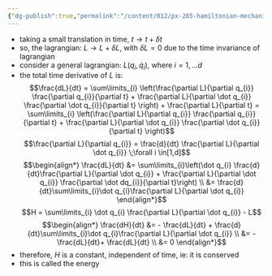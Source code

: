 ```yaml
---
{"dg-publish":true,"permalink":"/content/012/px-285-hamiltonian-mechanics-and-fluid-dynamics/term-1-hamiltonian-mechanics/e-conservation-laws-and-symmetries/px-285-e3-translation-in-time/","noteIcon":"1","created":"2025-08-27T13:14:16.152+01:00","updated":"2024-12-09T14:45:15.000+00:00"}
---
```


- taking a small translation in time, $t \to t + \delta t$
- so, the lagrangian: $L \to L + \delta L$, with $\delta L = 0$ due to the time invariance of lagrangian
- consider a general lagrangian: $L(q_{i},\dot q_{i})$, where $i = 1,\dots d$
- the total time derivative of $L$ is: 
$$\frac{dL}{dt} = \sum\limits_{i} \left(\frac{\partial L}{\partial q_{i}} \frac{\partial q_{i}}{\partial t} + \frac{\partial L}{\partial \dot q_{i}} \frac{\partial \dot q_{i}}{\partial t} \right) + \frac{\partial L}{\partial t} = \sum\limits_{i} \left(\frac{\partial L}{\partial q_{i}} \frac{\partial q_{i}}{\partial t} + \frac{\partial L}{\partial \dot q_{i}} \frac{\partial \dot q_{i}}{\partial t} \right)$$
$$\frac{\partial L}{\partial q_{i}} = \frac{d}{dt} \frac{\partial L}{\partial \dot q_{i}} \;\forall i \in[1,d]$$
$$\begin{align*}
	\frac{dL}{dt} &= \sum\limits_{i}\left(\dot q_{i} \frac{d}{dt}\frac{\partial L}{\partial \dot q_{i}} + \frac{\partial L}{\partial \dot q_{i}} \frac{\partial \dot dq_{i}}{\partial t}\right) \\
	&= \frac{d}{dt}\sum\limits_{i}\dot q_{i}\frac{\partial L}{\partial \dot q_{i}}
\end{align*}$$
$$H = \sum\limits_{i} \dot q_{i} \frac{\partial L}{\partial \dot q_{i}} - L$$
$$\begin{align*}
	\frac{dH}{dt} &= - \frac{dL}{dt} + \frac{d}{dt}\sum\limits_{i}\dot q_{i}\frac{\partial L}{\partial \dot q_{i}} \\
	&= - \frac{dL}{dt}+ \frac{dL}{dt} \\
	&= 0
\end{align*}$$
- therefore, $H$ is a constant, independent of time, ie: it is conserved
- this is called the energy